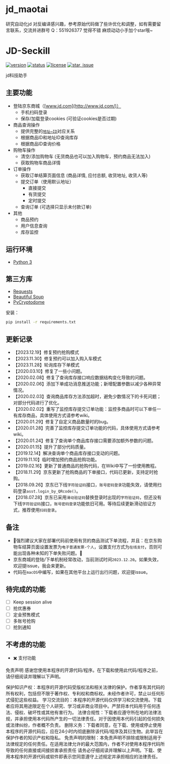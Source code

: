 # jd_maotai
研究自动化jd 对反编译感兴趣，参考原始代码做了些许优化和调整，如有需要留言联系，交流并进群号 Q：551926377 觉得不错 麻烦动动小手加个star哦~
# JD-Seckill

[![version](https://img.shields.io/badge/python-3.4+-blue.svg)](https://www.python.org/download/releases/3.4.0/) 
[![status](https://img.shields.io/badge/status-stable-green.svg)](https://github.com/tychxn/jd-assistant)
[![license](https://img.shields.io/badge/license-MIT-blue.svg)](./LICENSE)
[![star, issue](https://img.shields.io/badge/star%2C%20issue-welcome-brightgreen.svg)](https://github.com/tychxn/jd-assistant)

jd科技助手

## 主要功能

- 登陆京东商城（[www.jd.com](http://www.jd.com/)）
  - 手机扫码登录
  - 保存/加载登录cookies (可验证cookies是否过期)
- 商品查询操作
  - 提供完整的[`地址⇔ID`](./area_id/)对应关系
  - 根据商品ID和地址ID查询库存
  - 根据商品ID查询价格
- 购物车操作
  - 清空/添加购物车 (无货商品也可以加入购物车，预约商品无法加入)
  - 获取购物车商品详情
- 订单操作
  - 获取订单结算页面信息 (商品详情, 应付总额, 收货地址, 收货人等)
  - 提交订单（使用默认地址）
    - 直接提交
    - 有货提交
    - 定时提交
  - 查询订单 (可选择只显示未付款订单)
- 其他
  - 商品预约
  - 用户信息查询
  - 库存监控

## 运行环境

- [Python 3](https://www.python.org/)

## 第三方库

- [Requests](http://docs.python-requests.org/en/master/)
- [Beautiful Soup](https://www.crummy.com/software/BeautifulSoup/bs4/doc/)
- [PyCryptodome](https://github.com/Legrandin/pycryptodome)

安装：
```sh
pip install -r requirements.txt
```

## 更新记录
- 【2023.12.19】修复预约抢购模式
- 【2023.11.30】修复预约可以加入购入车模式
- 【2023.11.28】轮询库存下单模式
- 【2020.03.10】修复了一些小问题。
- 【2020.02.08】修复了查询库存接口响应数据结构变化导致的问题。
- 【2020.02.06】添加下单成功消息推送功能；新增配置参数以减少各种异常情况。
- 【2020.02.03】查询商品库存方法添加超时，避免少数情况下的卡死问题；对部分代码进行了优化。
- 【2020.02.02】重写了监控库存提交订单功能：监控多商品时可以下单任一有库存商品，具体使用方式请参考wiki。
- 【2020.01.29】修复了自定义商品数量时的bug。
- 【2020.01.28】完善了监控库存提交订单功能的代码，具体使用方式请参考wiki。
- 【2020.01.24】修复了查询单个商品库存接口需要添加额外参数的问题。
- 【2020.01.15】提升了部分代码质量。
- 【2019.12.14】解决查询单个商品库存接口变动的问题。
- 【2019.11.10】临时增加预约商品抢购功能。
- 【2019.02.16】更新了普通商品的抢购代码，在Wiki中写了一份使用教程。
- 【2018.11.29】京东更新了抢购商品的下单接口，代码已更新，支持定时抢购。
- 【2018.09.26】京东已下线`字符验证码`接口，`账号密码登录`功能失效，请使用扫码登录`asst.login_by_QRcode()`。
- 【2018.07.28】京东已采用`滑动验证码`替换登录时出现的`字符验证码`，但还没有下线`字符验证码`接口，`账号密码登录`功能依旧可用。等待后续更新滑动验证方式，推荐使用`扫码登录`。

## 备注

- 🌟强烈建议大家在部署代码前使用有货的商品测试下单流程，并且：在京东购物车结算页面设置发票为`电子普通发票-个人`，设置支付方式为`在线支付`，否则可能出现各种未知的下单失败问题。🌟
- 京东商城的登陆/下单机制经常改动，当前测试时间`2023.12.20`。如果失效，欢迎提issue，我会来更新。
- 代码在`macOS`中编写，如果在其他平台上运行出行问题，欢迎提issue。

## 待完成的功能

- [ ] Keep session alive
- [ ] 抢优惠券
- [ ] 定金预售模式
- [ ] 多账号抢购
- [ ] 抢到通知

## 不考虑的功能

- ✖️ 支付功能


免责声明
感谢您使用本程序的开源代码/程序。在下载和使用此代码/程序之前，请仔细阅读并理解以下声明。

保护知识产权：本程序的开源代码受版权法和相关法律的保护。作者享有其代码的所有权利，包括但不限于著作权、专利权和商标权。未经作者许可，禁止以任何形式侵犯这些权益。
学习交流目的：本程序的开源代码仅供学习和交流使用。下载者应将其用途限定在个人研究、学习或非商业项目中。严禁将本代码用于任何违法、侵权、破坏性或其他有害行为。
法律合规性：下载者应遵守所在地的法律法规，并承担使用本代码所产生的一切法律责任。对于因使用本代码引起的任何损失或法律纠纷，作者概不负责。
删除义务：下载者同意，在下载、使用或停止使用本程序的开源代码后，应在24小时内彻底删除该代码/程序及其衍生物。此举旨在保护作者的知识产权和隐私。
免责声明的限制：本免责声明不排除或限制适用于法律规定的任何责任。在适用法律允许的最大范围内，作者不对使用本程序代码所导致的任何直接或间接损害承担责任
请务必仔细阅读并理解以上声明。下载、使用本程序的开源代码或软件即表示您同意遵守上述规定并承担相应的法律责任。
